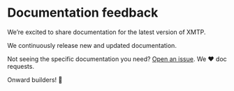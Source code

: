 # Documentation feedback

We’re excited to share documentation for the latest version of XMTP.

We continuously release new and updated documentation.

Not seeing the specific documentation you need? [Open an issue](https://github.com/xmtp/docs-xmtp-org/issues/new/choose). We ❤️ doc requests.

Onward builders! 🫡